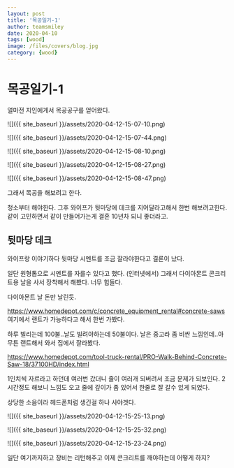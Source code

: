 ```yaml
---
layout: post
title: '목공일기-1' 
author: teamsmiley
date: 2020-04-10
tags: [wood]
image: /files/covers/blog.jpg
category: {wood}
---
```


# 목공일기-1 

얼마전 지인에게서 목공공구를 얻어왔다.

![]({{ site_baseurl }}/assets/2020-04-12-15-07-10.png)

![]({{ site_baseurl }}/assets/2020-04-12-15-07-44.png)

![]({{ site_baseurl }}/assets/2020-04-12-15-08-10.png)

![]({{ site_baseurl }}/assets/2020-04-12-15-08-27.png)

![]({{ site_baseurl }}/assets/2020-04-12-15-08-47.png)

그래서 목공을 해보려고 한다. 

청소부터 해야한다. 그후 와이프가 뒷마당에 데크를 지어달라고해서 한번 해보려고한다. 같이 고민하면서 같이 만들어가는게 결혼 10년차 되니 좋더라고.

## 뒷마당 데크 

와이프랑 이야기하다 뒷마당 시멘트를 조금 잘라야한다고 결론이 났다. 

일단 원형톱으로 시멘트를 자를수 있다고 했다. (인터넷에서) 그래서 다이아몬트 콘크리트용 날을 사서 장착해서 해봤다.  너무 힘들다.

다이아몬트 날 돈만 날린듯.

<https://www.homedepot.com/c/concrete_equipment_rental#concrete-saws> 여기에서 랜트가 가능하다고 해서 한번 가봤다.

하루 빌리는데 100불..날도 빌려야하는데 50불이다. 날은 중고라 좀 비싼 느낌인데..아무튼 랜트해서 와서 집에서 잘라봤다. 

<https://www.homedepot.com/tool-truck-rental/PRO-Walk-Behind-Concrete-Saw-18/37100HD/index.html>

1인치씩 자르라고 하던데 여러번 갔더니 줄이 여러개 되버려서 조금 문제가 되보인다.  2시간정도 해보니 느낌도 오고 줄에 깊이가 좀 있어서 한줄로 잘 갈수 있게 되었다.
 
상당한 소음이라 헤드폰처럼 생긴걸 하나 사야겟다.

![]({{ site_baseurl }}/assets/2020-04-12-15-25-13.png)

![]({{ site_baseurl }}/assets/2020-04-12-15-25-32.png)

![]({{ site_baseurl }}/assets/2020-04-12-15-23-24.png)



일단 여기까지하고 장비는 리턴해주고 이제 콘크리트를 깨야하는데 어떻게 하지?










